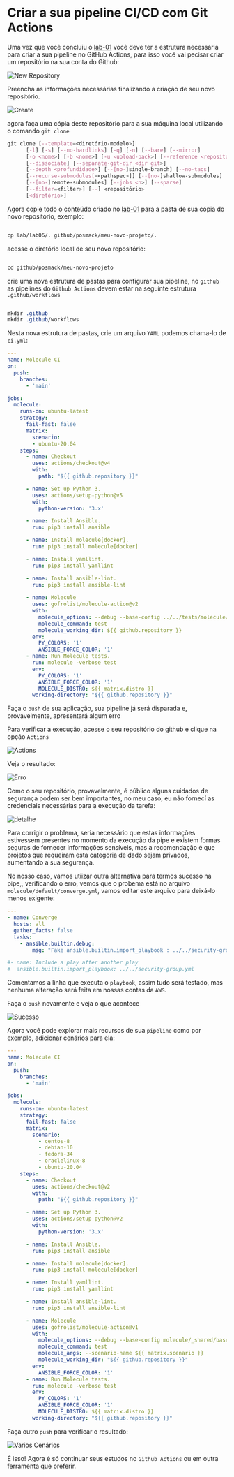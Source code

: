Criar a sua pipeline CI/CD com Git Actions
===========================================

Uma vez que você concluiu o [lab-01](01-lab.md) você deve ter a estrutura necessária para criar a sua pipeline no GitHub Actions, para isso você vai pecisar criar um repositório na sua conta do Github:


![New Repository](../images/05-01-04.png)

Preencha as informações necessárias finalizando a criação de seu novo repositório.

![Create](../images/05-01-05.png)

agora faça uma cópia deste repositório para a sua máquina local utilizando o comando `git clone`

```css
git clone [--template=<diretório-modelo>]
	  [-l] [-s] [--no-hardlinks] [-q] [-n] [--bare] [--mirror]
	  [-o <nome>] [-b <nome>] [-u <upload-pack>] [--reference <repositório>]
	  [--dissociate] [--separate-git-dir <dir git>]
	  [--depth <profundidade>] [--[no-]single-branch] [--no-tags]
	  [--recurse-submodules[=<pathspec>]] [--[no-]shallow-submodules]
	  [--[no-]remote-submodules] [--jobs <n>] [--sparse]
	  [--filter=<filter>] [--] <repositório>
	  [<diretório>]
```
Agora copie todo o conteúdo criado no [lab-01](01-lab.md) para a pasta de sua cópia do novo repositório, exemplo:

```css

cp lab/lab06/. github/posmack/meu-novo-projeto/. 

```

acesse o diretório local de seu novo repositório:

```css

cd github/posmack/meu-novo-projeto

```

crie uma nova estrutura de pastas para configurar sua pipeline, no `github` as pipelines do `Github Actions` devem estar na seguinte estrutura `.github/workflows`

```css

mkdir .github
mkdir .github/workflows

```
Nesta nova estrutura de pastas, crie um arquivo `YAML` podemos chama-lo de `ci.yml`:

```yaml
---
name: Molecule CI
on:
  push:
    branches:
      - 'main'

jobs:
  molecule:
    runs-on: ubuntu-latest
    strategy:
      fail-fast: false
      matrix:
        scenario: 
        - ubuntu-20.04
    steps:
      - name: Checkout
        uses: actions/checkout@v4
        with:
          path: "${{ github.repository }}"

      - name: Set up Python 3.
        uses: actions/setup-python@v5
        with:
          python-version: '3.x'

      - name: Install Ansible.
        run: pip3 install ansible          

      - name: Install molecule[docker].
        run: pip3 install molecule[docker]

      - name: Install yamllint.
        run: pip3 install yamllint

      - name: Install ansible-lint.
        run: pip3 install ansible-lint                     
 
      - name: Molecule
        uses: gofrolist/molecule-action@v2
        with:
          molecule_options: --debug --base-config ../../tests/molecule/base.yml
          molecule_command: test
          molecule_working_dir: ${{ github.repository }}
        env:
          PY_COLORS: '1'
          ANSIBLE_FORCE_COLOR: '1'
      - name: Run Molecule tests.
        run: molecule -verbose test
        env:
          PY_COLORS: '1'
          ANSIBLE_FORCE_COLOR: '1'
          MOLECULE_DISTRO: ${{ matrix.distro }}
        working-directory: "${{ github.repository }}"          

```

Faça o `push` de sua aplicação, sua pipeline já será disparada e, provavelmente, apresentará algum erro

Para verificar a execução, acesse o seu repositório do github e clique na opção `Actions`

![Actions](../images/05-01-07.png)

Veja o resultado:

![Erro](../images/05-01-06.png)

Como o seu repositório, provavelmente, é público alguns cuidados de segurança podem ser bem importantes, no meu caso, eu não fornecí as credenciais necessárias para a execução da tarefa:

![detalhe](../images/05-01-08.png)

Para corrigir o problema, seria necessário que estas informações estivessem presentes no momento da execução da pipe e existem formas seguras de fornecer informações sensíveis, mas a recomendação é que projetos que requeiram esta categoria de dado sejam privados, aumentando a sua segurança.

No nosso caso, vamos utiizar outra alternativa para termos sucesso na pipe,, verificando o erro, vemos que o probema está no arquivo `molecule/default/converge.yml`, vamos editar este arquivo para deixá-lo menos exigente:

```yaml
---
- name: Converge
  hosts: all
  gather_facts: false
  tasks:
    - ansible.builtin.debug:
        msg: "Fake ansible.builtin.import_playbook : ../../security-group.yml"

#- name: Include a play after another play
#  ansible.builtin.import_playbook: ../../security-group.yml
```

Comentamos a linha que executa o `playbook`, assim tudo será testado, mas nenhuma alteração será feita em nossas contas da `AWS`. 

Faça o `push` novamente e veja o que acontece

![Sucesso](../images/05-01-09.png)

Agora você pode explorar mais recursos de sua `pipeline` como por exemplo, adicionar cenários para ela:

```yaml
---
name: Molecule CI
on:
  push:
    branches:
      - 'main'

jobs:
  molecule:
    runs-on: ubuntu-latest
    strategy:
      fail-fast: false
      matrix:
        scenario:
          - centos-8
          - debian-10
          - fedora-34
          - oraclelinux-8
          - ubuntu-20.04
    steps:
      - name: Checkout
        uses: actions/checkout@v2
        with:
          path: "${{ github.repository }}"

      - name: Set up Python 3.
        uses: actions/setup-python@v2
        with:
          python-version: '3.x'

      - name: Install Ansible.
        run: pip3 install ansible          

      - name: Install molecule[docker].
        run: pip3 install molecule[docker]

      - name: Install yamllint.
        run: pip3 install yamllint

      - name: Install ansible-lint.
        run: pip3 install ansible-lint                     

      - name: Molecule
        uses: gofrolist/molecule-action@v1
        with:
          molecule_options: --debug --base-config molecule/_shared/base.yml
          molecule_command: test
          molecule_args: --scenario-name ${{ matrix.scenario }}
          molecule_working_dir: "${{ github.repository }}"
        env:
          ANSIBLE_FORCE_COLOR: '1'
      - name: Run Molecule tests.
        run: molecule -verbose test
        env:
          PY_COLORS: '1'
          ANSIBLE_FORCE_COLOR: '1'
          MOLECULE_DISTRO: ${{ matrix.distro }}
        working-directory: "${{ github.repository }}"          
```

Faça outro `push` para verificar o resultado:

![Varios Cenários](../images/05-01-10.png)

É isso! Agora é só continuar seus estudos no `Github Actions` ou em outra ferramenta que preferir.